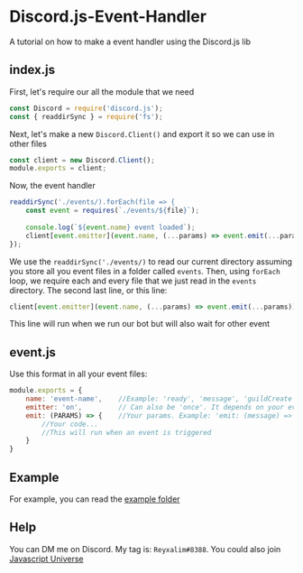 # Discord.js-Event-Handler
A tutorial on how to make a event handler using the Discord.js lib

## index.js ##
First, let's require our all the module that we need
```js
const Discord = require('discord.js');
const { readdirSync } = require('fs');
```


Next, let's make a new `Discord.Client()` and export it so we can use in other files
```js
const client = new Discord.Client();
module.exports = client;
```


Now, the event handler
```js
readdirSync('./events/).forEach(file => {
    const event = requires(`./events/${file}`);
    
    console.log(`${event.name} event loaded`);
    client[event.emitter](event.name, (...params) => event.emit(...params));
});
```
We use the `readdirSync('./events/)` to read our current directory assuming you store all you event files in a folder called `events`.
Then, using `forEach` loop, we require each and every file that we just read in the `events` directory.
The second last line, or this line:
```js
client[event.emitter](event.name, (...params) => event.emit(...params));
```
This line will run when we run our bot but will also wait for other event

## event.js ##
Use this format in all your event files:
```js
module.exports = {
    name: 'event-name',    //Example: 'ready', 'message', 'guildCreate'
    emitter: 'on',         // Can also be 'once'. It depends on your event
    emit: (PARAMS) => {    //Your params. Example: 'emit: (message) => {...}', 'emit: (oldMember, newMember) => {...}'
        //Your code...
        //This will run when an event is triggered
    }
}
```
## Example ##
For example, you can read the [example folder](https://github.com/Reyxalim/Discord.js-Event-Handler/tree/main/example)

## Help ##
You can DM me on Discord. My tag is: `Reyxalim#8388`.
You could also join [Javascript Universe](https://discord.gg/ZffDzBwdYN)
